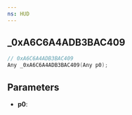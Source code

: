 ```yaml
---
ns: HUD
---
```

## _0xA6C6A4ADB3BAC409

```c
// 0xA6C6A4ADB3BAC409
Any _0xA6C6A4ADB3BAC409(Any p0);
```

## Parameters
* **p0**:
